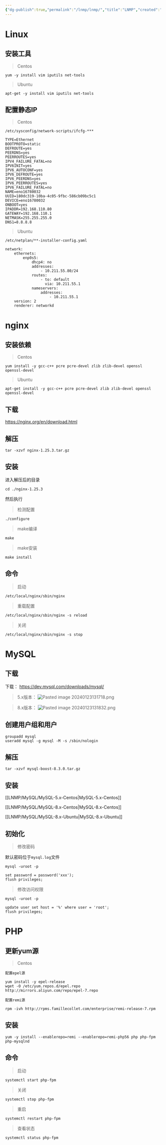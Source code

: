 ```yaml
---
{"dg-publish":true,"permalink":"/lnmp/lnmp/","title":"LNMP","created":"2024-01-22T16:44:49.994+08:00","updated":"2024-03-07T11:33:47.980+08:00"}
---
```


# Linux

## 安装工具

> Centos

``` shell
yum -y install vim iputils net-tools
```

> Ubuntu

``` shell
apt-get -y install vim iputils net-tools
```

## 配置静态IP

> Centos

`/etc/sysconfig/network-scripts/ifcfg-***`
```
TYPE=Ethernet
BOOTPROTO=static
DEFROUTE=yes
PEERDNS=yes
PEERROUTES=yes
IPV4_FAILURE_FATAL=no
IPV6INIT=yes
IPV6_AUTOCONF=yes
IPV6_DEFROUTE=yes
IPV6_PEERDNS=yes
IPV6_PEERROUTES=yes
IPV6_FAILURE_FATAL=no
NAME=eno16780032
UUID=180dc319-10ba-4c05-9fbc-586cb09bc5c1
DEVICE=eno16780032
ONBOOT=yes
IPADDR=192.168.110.80
GATEWAY=192.168.110.1
NETMASK=255.255.255.0
DNS1=8.8.8.8
```

> Ubuntu

`/etc/netplan/**-installer-config.yaml`
```
network:
	ethernets:
		enp0s5:
			dhcp4: no
			addresses:
			    - 10.211.55.80/24
			routes:
				- to: default
				  via: 10.211.55.1
			nameservers:
				addresses:
					- 10.211.55.1
	version: 2
	renderer: networkd
```

# nginx

## 安装依赖

> Centos

``` shell
yum install -y gcc-c++ pcre pcre-devel zlib zlib-devel openssl openssl-devel
```

> Ubuntu

``` shell
apt-get install -y gcc-c++ pcre pcre-devel zlib zlib-devel openssl openssl-devel
```

## 下载

https://nginx.org/en/download.html

## 解压

``` shell
tar -xzvf nginx-1.25.3.tar.gz
```

## 安装

进入解压后的目录

``` shell
cd ./nginx-1.25.3
```

然后执行

> 检测配置

``` shell
./configure
```

> make编译

``` shell
make
```

> make安装

``` shell
make install
```

## 命令

> 启动

``` shell
/etc/local/nginx/sbin/nginx
```

> 重载配置

``` shell
/etc/local/nginx/sbin/nginx -s reload
```

> 关闭

``` shell
/etc/local/nginx/sbin/nginx -s stop
```

# MySQL

## 下载

下载：
https://dev.mysql.com/downloads/mysql/

> 5.x版本：
![Pasted image 20240123131718.png](/img/user/images/Pasted%20image%2020240123131718.png)

> 8.x版本：
![Pasted image 20240123131832.png](/img/user/images/Pasted%20image%2020240123131832.png)

## 创建用户组和用户

``` shell
groupadd mysql
useradd mysql -g mysql -M -s /sbin/nologin
```

## 解压

``` shell
tar -xzvf mysql-boost-8.3.0.tar.gz
```

## 安装

[[LNMP/MySQL/MySQL-5.x-Centos\|MySQL-5.x-Centos]]

[[LNMP/MySQL/MySQL-8.x-Centos\|MySQL-8.x-Centos]]

[[LNMP/MySQL/MySQL-8.x-Ubuntu\|MySQL-8.x-Ubuntu]]

## 初始化

> 修改密码

默认密码位于`mysql.log`文件

``` shell
mysql -uroot -p
```

``` mysql
set password = password('xxx');
flush privileges;
```

> 修改访问权限

``` shell
mysql -uroot -p
```

``` mysql
update user set host = '%' where user = 'root';
flush privileges;
```

# PHP

## 更新yum源

> Centos

`配置epel源`
``` shell
yum install -y epel-release
wget -O /etc/yum.repos.d/epel.repo http://mirrors.aliyun.com/repo/epel-7.repo
```

`配置remi源`
``` shell
rpm -ivh http://rpms.famillecollet.com/enterprise/remi-release-7.rpm
```

## 安装

``` shell
yum -y install --enablerepo=remi --enablerepo=remi-php56 php php-fpm php-mysqlnd
```

## 命令

> 启动

``` shell
systemctl start php-fpm
```

> 关闭

``` shell
systemctl stop php-fpm
```

> 重启

``` shell
systemctl restart php-fpm
```

> 查看状态

``` shell
systemctl status php-fpm
```